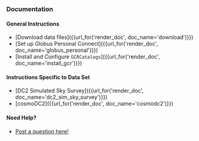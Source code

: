 
### Documentation

#### General Instructions

* [Download data files]({{url_for('render_doc', doc_name='download')}})
* [Set up Globus Personal Connect]({{url_for('render_doc', doc_name='globus_personal')}})
* [Install and Configure `GCRCatalogs`]({{url_for('render_doc', doc_name='install_gcr')}})

#### Instructions Specific to Data Set

* [DC2 Simulated Sky Survey]({{url_for('render_doc', doc_name='dc2_sim_sky_survey')}})
* [cosmoDC2]({{url_for('render_doc', doc_name='cosmodc2')}})

#### Need Help?
* [Post a question here!](https://github.com/LSSTDESC/desc-data-portal/discussions)
